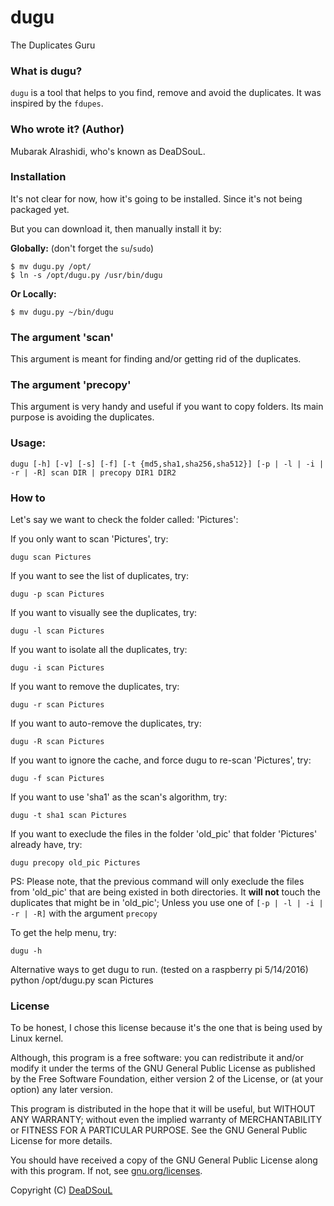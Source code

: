 # dugu
The Duplicates Guru

### What is dugu?
`dugu` is a tool that helps to you find, remove and avoid the duplicates. It was inspired by the `fdupes`.

### Who wrote it? (Author)
Mubarak Alrashidi, who's known as DeaDSouL.


### Installation
It's not clear for now, how it's going to be installed. Since it's not being packaged yet.

But you can download it, then manually install it by:

**Globally:** (don't forget the `su`/`sudo`)

    $ mv dugu.py /opt/
    $ ln -s /opt/dugu.py /usr/bin/dugu

**Or Locally:**

    $ mv dugu.py ~/bin/dugu


### The argument 'scan'
This argument is meant for finding and/or getting rid of the duplicates.

### The argument 'precopy'
This argument is very handy and useful if you want to copy folders.
Its main purpose is avoiding the duplicates.


### Usage:
`dugu [-h] [-v] [-s] [-f] [-t {md5,sha1,sha256,sha512}] [-p | -l | -i | -r | -R] scan DIR | precopy DIR1 DIR2`


### How to
Let's say we want to check the folder called: 'Pictures':


If you only want to scan 'Pictures', try:

    dugu scan Pictures

If you want to see the list of duplicates, try:

    dugu -p scan Pictures

If you want to visually see the duplicates, try:

    dugu -l scan Pictures

If you want to isolate all the duplicates, try:

    dugu -i scan Pictures

If you want to remove the duplicates, try:

    dugu -r scan Pictures

If you want to auto-remove the duplicates, try:

    dugu -R scan Pictures

If you want to ignore the cache, and force dugu to re-scan 'Pictures', try:

    dugu -f scan Pictures

If you want to use 'sha1' as the scan's algorithm, try:

    dugu -t sha1 scan Pictures

If you want to execlude the files in the folder 'old_pic' that folder 'Pictures' already have, try:

    dugu precopy old_pic Pictures
PS: Please note, that the previous command will only execlude the files from 'old_pic' that are being existed in both directories. It **will not** touch the duplicates that might be in 'old_pic'; Unless you use one of `[-p | -l | -i | -r | -R]` with the argument `precopy`

To get the help menu, try:

    dugu -h

Alternative ways to get dugu to run. (tested on a raspberry pi 5/14/2016) <br>
    python /opt/dugu.py scan Pictures

### License
To be honest, I chose this license because it's the one that is being used by Linux kernel.

Although, this program is a free software: you can redistribute it and/or modify it under the terms of the GNU General Public License as published by the Free Software Foundation, either version 2 of the License, or (at your option) any later version.

This program is distributed in the hope that it will be useful, but WITHOUT ANY WARRANTY; without even the implied warranty of MERCHANTABILITY or FITNESS FOR A PARTICULAR PURPOSE. See the GNU General Public License for more details.

You should have received a copy of the GNU General Public License along with this program.  If not, see [gnu.org/licenses](http://www.gnu.org/licenses/).

Copyright (C) [DeaDSouL](https://github.com/DeaDSouL)
